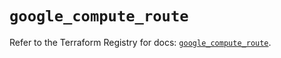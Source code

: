 # `google_compute_route`

Refer to the Terraform Registry for docs: [`google_compute_route`](https://registry.terraform.io/providers/hashicorp/google/5.25.0/docs/resources/compute_route).
